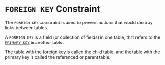 # `FOREIGN KEY` Constraint

The `FOREIGN KEY` constraint is used to prevent actions that would destroy links between tables.

A `FOREIGN KEY` is a field (or collection of fields) in one table, that refers to the [`PRIMARY KEY`](sql/primary-key) in another table.

The table with the foreign key is called the child table, and the table with the primary key is called the referenced or parent table.